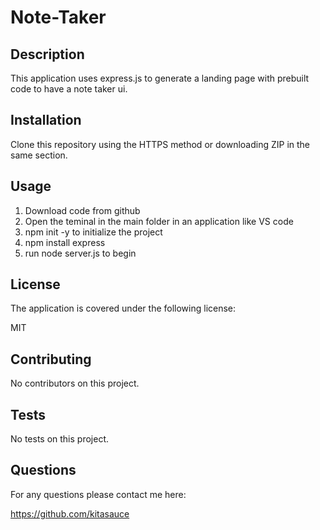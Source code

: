 # Note-Taker

## Description 
This application uses express.js to generate a landing page with prebuilt code to have a note taker ui. 

## Installation 
Clone this repository using the HTTPS method or downloading ZIP in the same section.

## Usage
1. Download code from github
2. Open the teminal in the main folder in an application like VS code 
3. npm init -y to initialize the project 
4. npm install express
5. run node server.js to begin 

## License 
The application is covered under the following license:

MIT

## Contributing 
No contributors on this project. 

## Tests
No tests on this project. 

## Questions 
For any questions please contact me here:

https://github.com/kitasauce